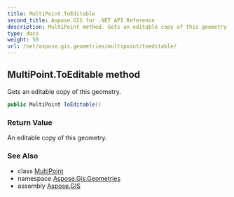 ```yaml
---
title: MultiPoint.ToEditable
second_title: Aspose.GIS for .NET API Reference
description: MultiPoint method. Gets an editable copy of this geometry
type: docs
weight: 50
url: /net/aspose.gis.geometries/multipoint/toeditable/
---
```

## MultiPoint.ToEditable method

Gets an editable copy of this geometry.

```csharp
public MultiPoint ToEditable()
```

### Return Value

An editable copy of this geometry.

### See Also

* class [MultiPoint](../)
* namespace [Aspose.Gis.Geometries](../../multipoint/)
* assembly [Aspose.GIS](../../../)


